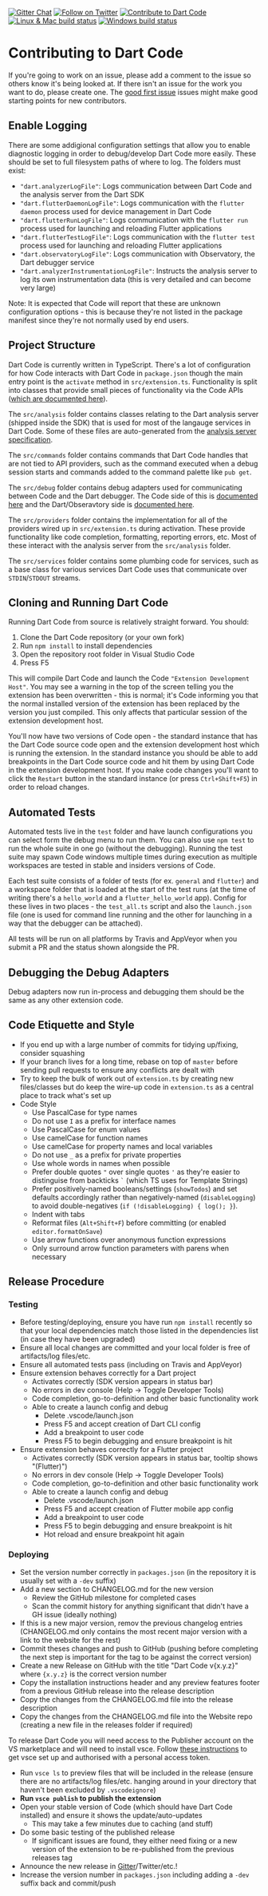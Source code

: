 [![Gitter Chat](https://img.shields.io/badge/chat-online-blue.svg)](https://gitter.im/dart-code/Dart-Code) [![Follow on Twitter](https://img.shields.io/badge/twitter-dartcode-blue.svg)](https://twitter.com/DartCode) [![Contribute to Dart Code](https://img.shields.io/badge/help-contribute-551A8B.svg)](https://github.com/Dart-Code/Dart-Code/blob/master/CONTRIBUTING.md) [![Linux & Mac build status](https://img.shields.io/travis/Dart-Code/Dart-Code/master.svg?label=mac+%26+linux)](https://travis-ci.org/Dart-Code/Dart-Code) [![Windows build status](https://img.shields.io/appveyor/ci/DanTup/Dart-Code/master.svg?label=windows&logoWidth=-1)](https://ci.appveyor.com/project/DanTup/dart-code)

# Contributing to Dart Code

If you're going to work on an issue, please add a comment to the issue so others know it's being looked at. If there isn't an issue for the work you want to do, please create one. The [good first issue](https://github.com/Dart-Code/Dart-Code/labels/good%20first%20issue) issues might make good starting points for new contributors.

## Enable Logging

There are some addigional configuration settings that allow you to enable diagnostic logging in order to debug/develop Dart Code more easily. These should be set to full filesystem paths of where to log. The folders must exist:

- `"dart.analyzerLogFile"`: Logs communication between Dart Code and the analysis server from the Dart SDK
- `"dart.flutterDaemonLogFile"`: Logs communication with the `flutter daemon` process used for device management in Dart Code
- `"dart.flutterRunLogFile"`: Logs communication with the `flutter run` process used for launching and reloading Flutter applications
- `"dart.flutterTestLogFile"`: Logs communication with the `flutter test` process used for launching and reloading Flutter applications
- `"dart.observatoryLogFile"`: Logs communication with Observatory, the Dart debugger service
- `"dart.analyzerInstrumentationLogFile"`: Instructs the analysis server to log its own instrumentation data (this is very detailed and can become very large)

Note: It is expected that Code will report that these are unknown configuration options - this is because they're not listed in the package manifest since they're not normally used by end users.

## Project Structure

Dart Code is currently written in TypeScript. There's a lot of configuration for how Code interacts with Dart Code in `package.json` though the main entry point is the `activate` method in `src/extension.ts`. Functionality is split into classes that provide small pieces of functionality via the Code APIs ([which are documented here](https://code.visualstudio.com/docs/extensionAPI/vscode-api)).

The `src/analysis` folder contains classes relating to the Dart analysis server (shipped inside the SDK) that is used for most of the langauge services in Dart Code. Some of these files are auto-generated from the [analysis server specification](https://htmlpreview.github.io/?https://github.com/dart-lang/sdk/blob/master/pkg/analysis_server/doc/api.html).

The `src/commands` folder contains commands that Dart Code handles that are not tied to API providers, such as the command executed when a debug session starts and commands added to the command palette like `pub get`.

The `src/debug` folder contains debug adapters used for communicating between Code and the Dart debugger. The Code side of this is [documented here](https://code.visualstudio.com/docs/extensionAPI/api-debugging) and the Dart/Obseravtory side is [documented here](https://github.com/dart-lang/sdk/blob/master/runtime/vm/service/service.md).

The `src/providers` folder contains the implementation for all of the providers wired up in `src/extension.ts` during activation. These provide functionality like code completion, formatting, reporting errors, etc. Most of these interact with the analysis server from the `src/analysis` folder.

The `src/services` folder contains some plumbing code for services, such as a base class for various services Dart Code uses that communicate over `STDIN`/`STDOUT` streams.

## Cloning and Running Dart Code

Running Dart Code from source is relatively straight forward. You should:

1. Clone the Dart Code repository (or your own fork)
2. Run `npm install` to install dependencies
3. Open the repository root folder in Visual Studio Code
4. Press F5

This will compile Dart Code and launch the Code `"Extension Development Host"`. You may see a warning in the top of the screen telling you the extension has been overwritten - this is normal; it's Code informing you that the normal installed version of the extension has been replaced by the version you just compiled. This only affects that particular session of the extension development host.

You'll now have two versions of Code open - the standard instance that has the Dart Code source code open and the extension development host which is running the extension. In the standard instance you should be able to add breakpoints in the Dart Code source code and hit them by using Dart Code in the extension development host. If you make code changes you'll want to click the `Restart` button in the standard instance (or press `Ctrl+Shift+F5`) in order to reload changes.

## Automated Tests

Automated tests live in the `test` folder and have launch configurations you can select form the debug menu to run them. You can also use `npm test` to run the whole suite in one go (without the debugging). Running the test suite may spawn Code windows multiple times during execution as multiple workspaces are tested in stable and insiders versions of Code.

Each test suite consists of a folder of tests (for ex. `general` and `flutter`) and a workspace folder that is loaded at the start of the test runs (at the time of writing there's a `hello_world` and a `flutter_hello_world` app). Config for these lives in two places - the `test_all.ts` script and also the `launch.json` file (one is used for command line running and the other for launching in a way that the debugger can be attached).

All tests will be run on all platforms by Travis and AppVeyor when you submit a PR and the status shown alongside the PR.

## Debugging the Debug Adapters

Debug adapters now run in-process and debugging them should be the same as any other extension code.

## Code Etiquette and Style

- If you end up with a large number of commits for tidying up/fixing, consider squashing
- If your branch lives for a long time, rebase on top of `master` before sending pull requests to ensure any conflicts are dealt with
- Try to keep the bulk of work out of `extension.ts` by creating new files/classes but do keep the wire-up code in `extension.ts` as a central place to track what's set up
- Code Style
  - Use PascalCase for type names
  - Do not use `I` as a prefix for interface names
  - Use PascalCase for enum values
  - Use camelCase for function names
  - Use camelCase for property names and local variables
  - Do not use `_` as a prefix for private properties
  - Use whole words in names when possible
  - Prefer double quotes `"` over single quotes `'` as they're easier to distinguise from backticks `` ` `` (which TS uses for Template Strings)
  - Prefer positively-named booleans/settings (`showTodos`) and set defaults accordingly rather than negatively-named (`disableLogging`) to avoid double-negatives (`if (!disableLogging) { log(); }`).
  - Indent with tabs
  - Reformat files (`Alt+Shift+F`) before committing (or enabled `editor.formatOnSave`)
  - Use arrow functions over anonymous function expressions
  - Only surround arrow function parameters with parens when necessary

## Release Procedure

### Testing

- Before testing/deploying, ensure you have run `npm install` recently so that your local dependencies match those listed in the dependencies list (in case they have been upgraded)
- Ensure all local changes are committed and your local folder is free of artifacts/log files/etc.
- Ensure all automated tests pass (including on Travis and AppVeyor)
- Ensure extension behaves correctly for a Dart project
  - Activates correctly (SDK version appears in status bar)
  - No errors in dev console (Help -> Toggle Developer Tools)
  - Code completion, go-to-definition and other basic functionality work
  - Able to create a launch config and debug
    - Delete .vscode/launch.json
	- Press F5 and accept creation of Dart CLI config
	- Add a breakpoint to user code
	- Press F5 to begin debugging and ensure breakpoint is hit
- Ensure extension behaves correctly for a Flutter project
  - Activates correctly (SDK version appears in status bar, tooltip shows "(Flutter)")
  - No errors in dev console (Help -> Toggle Developer Tools)
  - Code completion, go-to-definition and other basic functionality work
  - Able to create a launch config and debug
    - Delete .vscode/launch.json
	- Press F5 and accept creation of Flutter mobile app config
	- Add a breakpoint to user code
	- Press F5 to begin debugging and ensure breakpoint is hit
    - Hot reload and ensure breakpoint hit again

### Deploying

- Set the version number correctly in `packages.json` (in the repository it is usually set with a `-dev` suffix)
- Add a new section to CHANGELOG.md for the new version
  - Review the GitHub milestone for completed cases
  - Scan the commit history for anything significant that didn't have a GH issue (ideally nothing)
- If this is a new major version, remov the previous changelog entries (CHANGELOG.md only contains the most recent major version with a link to the website for the rest)
- Commit theses changes and push to GitHub (pushing before completing the next step is important for the tag to be against the correct version)
- Create a new Release on GitHub with the title "Dart Code v{x.y.z}" where `{x.y.z}` is the correct version number
- Copy the installation instructions header and any preview features footer from a previous GitHub release into the release description
- Copy the changes from the CHANGELOG.md file into the release description
- Copy the changes from the CHANGELOG.md file into the Website repo (creating a new file in the releases folder if required)

To release Dart Code you will need access to the Publisher account on the VS marketplace and will need to install vsce. Follow [these instructions](https://code.visualstudio.com/docs/extensions/publish-extension) to get vsce set up and authorised with a personal access token.

- Run `vsce ls` to preview files that will be included in the release (ensure there are no artifacts/log files/etc. hanging around in your directory that haven't been excluded by `.vscodeignore`)
- **Run `vsce publish` to publish the extension**
- Open your stable version of Code (which should have Dart Code installed) and ensure it shows the update/auto-updates
  - This may take a few minutes due to caching (and stuff)
- Do some basic testing of the published release
  - If significant issues are found, they either need fixing or a new version of the extension to be re-published from the previous releases tag
- Announce the new release in [Gitter](https://gitter.im/dart-code/Dart-Code)/Twitter/etc.!
- Increase the version number in `packages.json` including adding a `-dev` suffix back and commit/push
